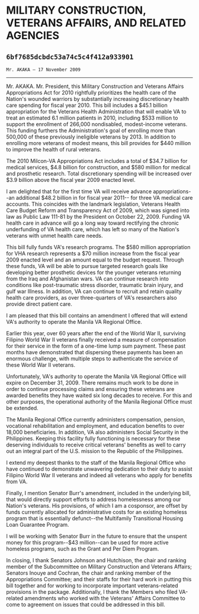 # MILITARY CONSTRUCTION, VETERANS AFFAIRS, AND RELATED AGENCIES
## `6bf7685dcbdc53a74c5c4f412a933901`
`Mr. AKAKA — 17 November 2009`

---


Mr. AKAKA. Mr. President, this Military Construction and Veterans 
Affairs Appropriations Act for 2010 rightfully prioritizes the health 
care of the Nation's wounded warriors by substantially increasing 
discretionary health care spending for fiscal year 2010. This bill 
includes a $45.1 billion appropriation for the Veterans Health 
Administration that will enable VA to treat an estimated 6.1 million 
patients in 2010, including $533 million to support the enrollment of 
266,000 nondisabled, modest-income veterans. This funding furthers the 
Administration's goal of enrolling more than 500,000 of these 
previously ineligible veterans by 2013. In addition to enrolling more 
veterans of modest means, this bill provides for $440 million to 
improve the health of rural veterans.

The 2010 Milcon-VA Appropriations Act includes a total of $34.7 
billion for medical services, $4.8 billion for construction, and $580 
million for medical and prosthetic research. Total discretionary 
spending will be increased over $3.9 billion above the fiscal year 2009 
enacted level.

I am delighted that for the first time VA will receive advance 
appropriations--an additional $48.2 billion in for fiscal year 2011--
for three VA medical care accounts. This coincides with the landmark 
legislation, Veterans Health Care Budget Reform and Transparency Act of 
2009, which was signed into law as Public Law 111-81 by the President 
on October 22, 2009. Funding VA health care in advance will go a long 
way toward rectifying the chronic underfunding of VA health care, which 
has left so many of the Nation's veterans with unmet health care needs.

This bill fully funds VA's research programs. The $580 million 
appropriation for VHA research represents a $70 million increase from 
the fiscal year 2009 enacted level and an amount equal to the budget 
request. Through these funds, VA will be able to pursue targeted 
research goals like developing better prosthetic devices for the 
younger veterans returning from the Iraq and Afghanistan wars. VA can 
continue research into conditions like post-traumatic stress disorder, 
traumatic brain injury, and gulf war Illness. In addition, VA can 
continue to recruit and retain quality health care providers, as over 
three-quarters of VA's researchers also provide direct patient care.

I am pleased that this bill contains an amendment I offered that will 
extend VA's authority to operate the Manila VA Regional Office.

Earlier this year, over 60 years after the end of the World War II, 
surviving Filipino World War II veterans finally received a measure of 
compensation for their service in the form of a one-time lump sum 
payment. These past months have demonstrated that dispersing these 
payments has been an enormous challenge, with multiple steps to 
authenticate the service of these World War II veterans.

Unfortunately, VA's authority to operate the Manila VA Regional 
Office will expire on December 31, 2009. There remains much work to be 
done in order to continue processing claims and ensuring these veterans 
are awarded benefits they have waited six long decades to receive. For 
this and other purposes, the operational authority of the Manila 
Regional Office must be extended.

The Manila Regional Office currently administers compensation, 
pension, vocational rehabilitation and employment, and education 
benefits to over 18,000 beneficiaries. In addition, VA also administers 
Social Security in the Philippines. Keeping this facility fully 
functioning is necessary for these deserving individuals to receive 
critical veterans' benefits as well to carry out an integral part of 
the U.S. mission to the Republic of the Philippines.

I extend my deepest thanks to the staff of the Manila Regional Office 
who have continued to demonstrate unwavering dedication to their duty 
to assist Filipino World War II veterans and indeed all veterans who 
apply for benefits from VA.

Finally, I mention Senator Burr's amendment, included in the 
underlying bill, that would directly support efforts to address 
homelessness among our Nation's veterans. His provisions, of which I am 
a cosponsor, are offset by funds currently allocated for administrative 
costs for an existing homeless program that is essentially defunct--the 
Multifamily Transitional Housing Loan Guarantee Program.

I will be working with Senator Burr in the future to ensure that the 
unspent money for this program--$43 million--can be used for more 
active homeless programs, such as the Grant and Per Diem Program.

In closing, I thank Senators Johnson and Hutchison, the chair and 
ranking member of the Subcommittee on Military Construction and 
Veterans Affairs; Senators Inouye and Cochran, the chair and ranking 
member of the Appropriations Committee; and their staffs for their hard 
work in putting this bill together and for working to incorporate 
important veterans-related provisions in the package. Additionally, I 
thank the Members who filed VA-related amendments who worked with the 
Veterans' Affairs Committee to come to agreement on issues that could 
be addressed in this bill.
